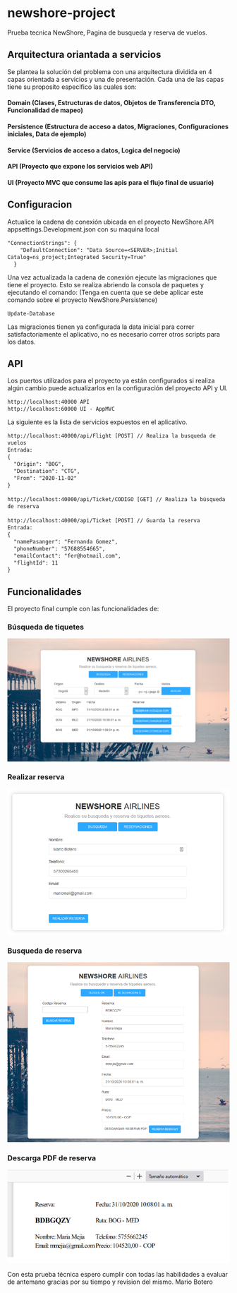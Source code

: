 # newshore-project
Prueba tecnica NewShore, Pagina de busqueda y reserva de vuelos.

## Arquitectura oriantada a servicios
Se plantea la solución del problema con una arquitectura dividida en 4 capas orientada a servicios y una de presentación.
Cada una de las capas tiene su proposito especifico las cuales son:
#### Domain (Clases, Estructuras de datos, Objetos de Transferencia DTO, Funcionalidad de mapeo)
#### Persistence (Estructura de acceso a datos, Migraciones, Configuraciones iniciales, Data de ejemplo)
#### Service (Servicios de acceso a datos, Logica del negocio)
#### API (Proyecto que expone los servicios web API)
#### UI (Proyecto MVC que consume las apis para el flujo final de usuario)

## Configuracion
Actualice la cadena de conexión ubicada en el proyecto NewShore.API appsettings.Development.json con su maquina local
```
"ConnectionStrings": {
    "DefaultConnection": "Data Source=<SERVER>;Initial Catalog=ns_project;Integrated Security=True"
  }
```
Una vez actualizada la cadena de conexión ejecute las migraciones que tiene el proyecto.
Esto se realiza abriendo la consola de paquetes y ejecutando el comando: (Tenga en cuenta que se debe aplicar este comando sobre el proyecto NewShore.Persistence)
```
Update-Database
```
Las migraciones tienen ya configurada la data inicial para correr satisfactoriamente el aplicativo, no es necesario correr otros scripts para los datos.

## API
Los puertos utilizados para el proyecto ya están configurados si realiza algún cambio puede actualizarlos en la configuración del proyecto API y UI.
```
http://localhost:40000 API
http://localhost:60000 UI - AppMVC
```
La siguiente es la lista de servicios expuestos en el aplicativo.
```
http://localhost:40000/api/Flight [POST] // Realiza la busqueda de vuelos
Entrada:
{
  "Origin": "BOG",
  "Destination": "CTG",
  "From": "2020-11-02"
}

http://localhost:40000/api/Ticket/CODIGO [GET] // Realiza la búsqueda de reserva

http://localhost:40000/api/Ticket [POST] // Guarda la reserva
Entrada:
{
  "namePasanger": "Fernanda Gomez",
  "phoneNumber": "57688554665",
  "emailContact": "fer@hotmail.com",
  "flightId": 11
}
```
## Funcionalidades
El proyecto final cumple con las funcionalidades de:
### Búsqueda de tiquetes
![funcion 1](https://github.com/mariobot/newshore-project/blob/main/p1.png?raw=true)
### Realizar reserva
![funcion 2](https://github.com/mariobot/newshore-project/blob/main/p2.png?raw=true)
### Busqueda de reserva
![funcion 3](https://github.com/mariobot/newshore-project/blob/main/p3.png?raw=true)
### Descarga PDF de reserva
![funcion 4](https://github.com/mariobot/newshore-project/blob/main/p4.png?raw=true)

Con esta prueba técnica espero cumplir con todas las habilidades a evaluar de antemano gracias por su tiempo y revision del mismo. 
Mario Botero
